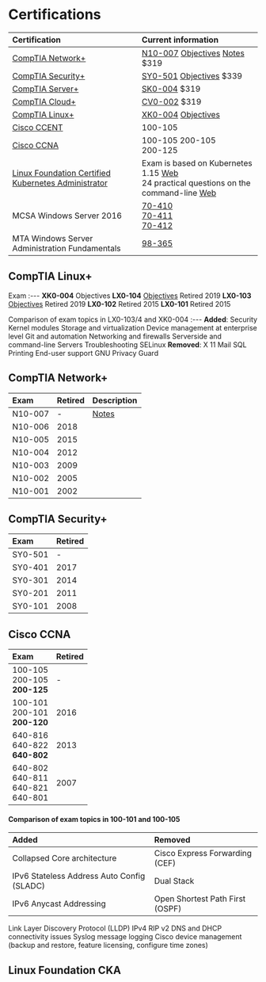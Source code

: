 # Certifications
Certification                                     | Current information
:---                                              | :---
[CompTIA Network+](#comptia-network)              | [N10-007](https://www.comptia.org/certifications/network) [Objectives](https://certification.comptia.org/docs/default-source/exam-objectives/comptia-network-n10-007-v-3-0-exam-objectives.pdf) [Notes](n10-007.md) $319
[CompTIA Security+](#comptia-security)            | [SY0-501](https://www.comptia.org/certifications/security) [Objectives](https://www.comptia.jp/pdf/Security%2B%20SY0-501%20Exam%20Objectives.pdf) $339
[CompTIA Server+](#comptia-server)                | [SK0-004](https://certification.comptia.org/certifications/server) $319
[CompTIA Cloud+](#comptia-cloud)                  | [CV0-002](https://www.comptia.org/certifications/cloud) $319
[CompTIA Linux+](#comptia-linux)                  | [XK0-004](https://certification.comptia.org/certifications/linux) [Objectives](https://certification.comptia.org/docs/default-source/exam-objectives/comptia-linux-xk0-004-exam-objectives.pdf)
[Cisco CCENT](#cisco-ccna)                        | 100-105
[Cisco CCNA](#cisco-ccna)                         | 100-105 200-105<br/>200-125
[ Linux Foundation Certified Kubernetes Administrator ](#linux-foundation-cka) | Exam is based on Kubernetes 1.15 [Web](https://training.linuxfoundation.org/certification/certified-kubernetes-administrator-cka/)<br/>24 practical questions on the command-line [Web](https://blog.autsoft.hu/certified-kubernetes-administrator/?__s=8npm688qeyruhjuxaofx)
MCSA Windows Server 2016                          | [70-410](https://www.microsoft.com/en-us/learning/exam-70-410.aspx) <br/>[70-411](https://www.microsoft.com/en-us/learning/exam-70-411.aspx) <br/>[70-412](https://www.microsoft.com/en-us/learning/exam-70-412.aspx)
MTA Windows Server Administration Fundamentals    | [98-365](https://www.microsoft.com/en-us/learning/exam-98-365.aspx)

## CompTIA Linux+
Exam
:---
**XK0-004** Objectives 
**LX0-104** [Objectives](https://certification.comptia.org/docs/default-source/exam-objectives/comptia-linux-powered-by-lpi-(lx0-104).pdf?sfvrsn=c3bfde36_6) Retired 2019
**LX0-103** [Objectives](https://certification.comptia.org/docs/default-source/exam-objectives/comptia-linux-powered-by-lpi-(lx0-103).pdf?sfvrsn=c6bfde36_8) Retired 2019
**LX0-102** Retired 2015
**LX0-101** Retired 2015

Comparison of exam topics in LX0-103/4 and XK0-004
:---
**Added**: Security Kernel modules Storage and virtualization Device management at enterprise level Git and automation Networking and firewalls Serverside and command-line Servers Troubleshooting SELinux
**Removed**: X 11 Mail SQL Printing End-user support GNU Privacy Guard

## CompTIA Network+
Exam      | Retired | Description
:---      | :---    | :---
N10-007   | -       | [Notes](n10-007.md)
N10-006   | 2018
N10-005   | 2015
N10-004   | 2012
N10-003   | 2009
N10-002   | 2005
N10-001   | 2002

## CompTIA Security+
Exam      | Retired
:---      | :---
SY0-501   | -
SY0-401   | 2017
SY0-301   | 2014
SY0-201   | 2011
SY0-101   | 2008

## Cisco CCNA
Exam      | Retired
:---      | :---
100-105<br>200-105<br>**200-125** | -
100-101<br>200-101<br>**200-120** | 2016
640-816<br>640-822<br>**640-802** | 2013
640-802<br>640-811<br>640-821<br>640-801 | 2007

#### Comparison of exam topics in 100-101 and 100-105
Added | Removed
:---  | :---
Collapsed Core architecture | Cisco Express Forwarding (CEF)
IPv6 Stateless Address Auto Config (SLADC) | Dual Stack
IPv6 Anycast Addressing | Open Shortest Path First (OSPF)
Link Layer Discovery Protocol (LLDP)
IPv4 RIP v2
DNS and DHCP connectivity issues
Syslog message logging
Cisco device management (backup and restore, feature licensing, configure time zones)

## Linux Foundation CKA

